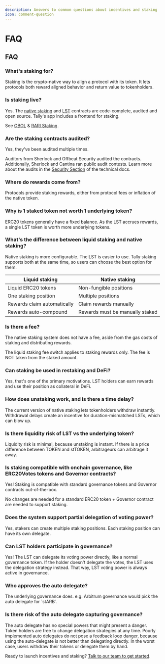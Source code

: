 ```yaml
---
description: Answers to common questions about incentives and staking
icon: comment-question
---
```


# FAQ

## FAQ

### What's staking for?

Staking is the crypto-native way to align a protocol with its token. It lets protocols both reward aligned behavior and return value to tokenholders.

### Is staking live?

Yes. The [native staking](https://github.com/withtally/staker) and [LST](https://github.com/withtally/stgov) contracts are code-complete, audited and open source. Tally's app includes a frontend for staking.&#x20;

See [OBOL](../../how-to-use-tally/stake-on-tally/how-to-stake-obol.md) & [RARI Staking](../../how-to-use-tally/stake-on-tally/how-to-stake-obol.md).&#x20;

### Are the staking contracts audited?&#x20;

Yes, they've been audited multiple times.&#x20;

Auditors from Sherlock and Offbeat Security audited the contracts. Additionally, Sherlock and Cantina ran public audit contests. Learn more about the audits in the [Security Section](https://docs.tally.xyz/set-up-and-technical-documentation/staking-contracts/defi-integration-guide#smart-contract-audits) of the technical docs.

### **Where do rewards come from?**

Protocols provide staking rewards, either from protocol fees or inflation of the native token.

### **Why is 1 staked token not worth 1 underlying token?**

ERC20 tokens generally have a fixed balance. As the LST accrues rewards, a single LST token is worth more underlying tokens.

### **What's the difference between liquid staking and native staking?**

Native staking is more configurable. The LST is easier to use. Tally staking supports both at the same time, so users can choose the best option for them.

| Liquid staking              | Native staking                  |
| --------------------------- | ------------------------------- |
| Liquid ERC20 tokens         | Non-fungible positions          |
| One staking position        | Multiple positions              |
| Rewards claim automatically | Claim rewards manually          |
| Rewards auto-compound       | Rewards must be manually staked |

### **Is there a fee?**

The native staking system does not have a fee, aside from the gas costs of staking and distributing rewards.&#x20;

The liquid staking fee switch applies to staking rewards only. The fee is NOT taken from the staked amount.

### **Can staking be used in restaking and DeFi?**

Yes, that's one of the primary motivations.  LST holders can earn rewards and use their position as collateral in DeFi.

### **How does unstaking work, and is there a time delay?**

The current version of native staking lets tokenholders withdraw instantly. Withdrawal delays create an incentive for duration-mismatched LSTs, which can blow up.

### Is there liquidity risk of LST vs the underlying token?

Liquidity risk is minimal, because unstaking is instant. If there is a price difference between TOKEN and stTOKEN, arbitrageurs can arbitrage it away.

### **Is staking compatible with onchain governance, like ERC20Votes tokens and Governor contracts?**

Yes! Staking is compatible with standard governance tokens and Governor contracts out-of-the-box.&#x20;

No changes are needed for a standard ERC20 token + Governor contract are needed to support staking.

### Does the system support partial delegation of voting power?&#x20;

Yes, stakers can create multiple staking positions. Each staking position can have its own delegate.

### **Can LST holders participate in governance?**

Yes! The LST can delegate its voting power directly, like a normal governance token. If the holder doesn't delegate the votes, the LST uses the delegation strategy instead. That way, LST voting power is always active in governance.

### Who approves the auto delegate?

The underlying governance does. e.g. Arbitrum governance would pick the auto delegate for \`stARB\`.

### Is there risk of the auto delegate capturing governance?

The auto delegate has no special powers that might present a danger. Token holders are free to change delegation strategies at any time. Poorly implemented auto delegates do not pose a feedback loop danger, because using the auto-delegate is not better than delegating directly. In the worst case, users withdraw their tokens or delegate them by hand.



Ready to launch incentives and staking? [Talk to our team to get started](http://tally.xyz/contact).
